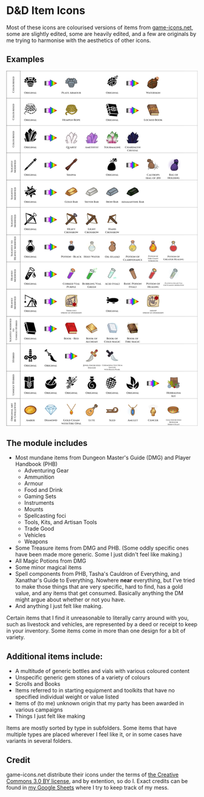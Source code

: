 # D&D Item Icons

Most of these icons are colourised versions of items from [game-icons.net](https://game-icons.net/), some are slightly edited, some are heavily edited, and a few are originals by me trying to harmonise with the aesthetics of other icons.

## Examples
![Examples of original icons and modified versions](/Examples/Icons%20Examples.webp)


## The module includes 
- Most mundane items from Dungeon Master's Guide (DMG) and Player Handbook (PHB)
    - Adventuring Gear
    - Ammunition
    - Armour
    - Food and Drink
    - Gaming Sets
    - Instruments
    - Mounts
    - Spellcasting foci
    - Tools, Kits, and Artisan Tools
    - Trade Good
    - Vehicles
    - Weapons
- Some Treasure items from DMG and PHB. (Some oddly specific ones have been made more generic.  Some I just didn't feel like making.)
- All Magic Potions from DMG
- Some minor magical items
- Spell components from PHB, Tasha's Cauldron of Everything, and Xanathar's Guide to Everything. Nowhere **near** everything, but I've tried to make those things that are very specific, hard to find, has a gold value, and any items that get consumed. Basically anything the DM might argue about whether or not you have. 
- And anything I just felt like making.

Certain items that I find it unreasonable to literally carry around with you, such as livestock and vehicles, are represented by a deed or receipt to keep in your inventory.
Some items come in more than one design for a bit of variety.

## Additional items include:
- A multitude of generic bottles and vials with various coloured content
- Unspecific generic gem stones of a variety of colours
- Scrolls and Books
- Items referred to in starting equipment and toolkits that have no specified individual weight or value listed
- Items of (to me) unknown origin that my party has been awarded in various campaigns
- Things I just felt like making

Items are mostly sorted by type in subfolders.
Some items that have multiple types are placed wherever I feel like it, or in some cases have variants in several folders.

## Credit
game-icons.net distribute their icons under the terms of [the Creative Commons 3.0 BY license](https://creativecommons.org/licenses/by/3.0/), and by extention, so do I.
Exact credits can be found in [my Google Sheets](https://docs.google.com/spreadsheets/d/1cR6EdYqG6zh0LHJNNZz8uLUgzssg9XxTcS48HDh8cfk/edit?usp=sharing) where I try to keep track of my mess.
